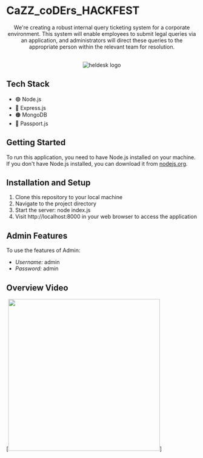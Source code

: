 # CaZZ_coDErs_HACKFEST
<div align="center">
  We're creating a robust internal query ticketing system for a corporate environment. This system will enable employees to submit legal queries via an application, and administrators will direct these queries to the appropriate person within the relevant team for resolution.
<br>
<br>

![heldesk logo](https://github.com/Karankumar2004/CaZZ_coDErs_HACKFEST/assets/121598965/0d6ab765-a40f-471f-950e-23690fcceeec)

</div>

## Tech Stack
- 🟢 Node.js
- 🔵 Express.js
- 🟠 MongoDB
- 🔑 Passport.js

## Getting Started
To run this application, you need to have Node.js installed on your machine. If you don't have Node.js installed, you can download it from [nodejs.org](https://nodejs.org).

## Installation and Setup
1. Clone this repository to your local machine
2. Navigate to the project directory
3. Start the server: node index.js
4. Visit http://localhost:8000 in your web browser to access the application

## Admin Features
To use the features of Admin:
- *Username:* admin
- *Password:* admin

## Overview Video
[<img src="https://i.postimg.cc/PqyXYJgr/Screenshot-2024-04-14-162136.png" width="400"/>]
